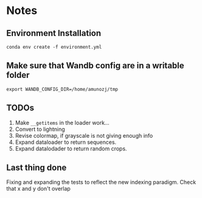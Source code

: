 # Notes

## Environment Installation

`conda env create -f environment.yml`

## Make sure that Wandb config are in a writable folder
`export WANDB_CONFIG_DIR=/home/amunozj/tmp`

## TODOs

1. Make `__getitems` in the loader work...
2. Convert to lightning
3. Revise colormap, if grayscale is not giving enough info
4. Expand dataloader to return sequences.
5. Expand datalodader to return random crops.

## Last thing done
Fixing and expanding the tests to reflect the new indexing paradigm.  Check that x and y don't overlap
